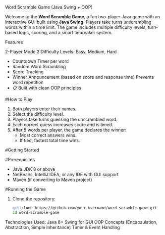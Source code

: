 Word Scramble Game (Java Swing + OOP)

Welcome to the **Word Scramble Game**, a fun two-player Java game with an interactive GUI built using **Java Swing**. Players take turns unscrambling words within a time limit. The game includes multiple difficulty levels, turn-based logic, scoring, and a smart tiebreaker system.

 Features

 2-Player Mode
3 Difficulty Levels: Easy, Medium, Hard
- Countdown Timer per word
- Random Word Scrambling
- Score Tracking
- Winner Announcement (based on score and response time)
 Prevents word repetition
- 📋 Built with clean OOP principles

#How to Play
1. Both players enter their names.
2. Select the difficulty level.
3. Players take turns guessing the unscrambled word.
4. Each correct guess increases score and is timed.
5. After 5 words per player, the game declares the winner:
   - Most correct answers wins.
   - If tied, fastest total time wins.

#Getting Started

#Prerequisites
- Java JDK 8 or above
- NetBeans, IntelliJ IDEA, or any IDE with GUI support
- Maven (if converting to Maven project)

#Running the Game
1. Clone the repository:
   ```bash
   git clone https://github.com/your-username/word-scramble-game.git
   cd word-scramble-game

Technologies Used:
Java 8+
Swing for GUI
OOP Concepts (Encapsulation, Abstraction, Simple Inheritance)
Timer & Event Handling
